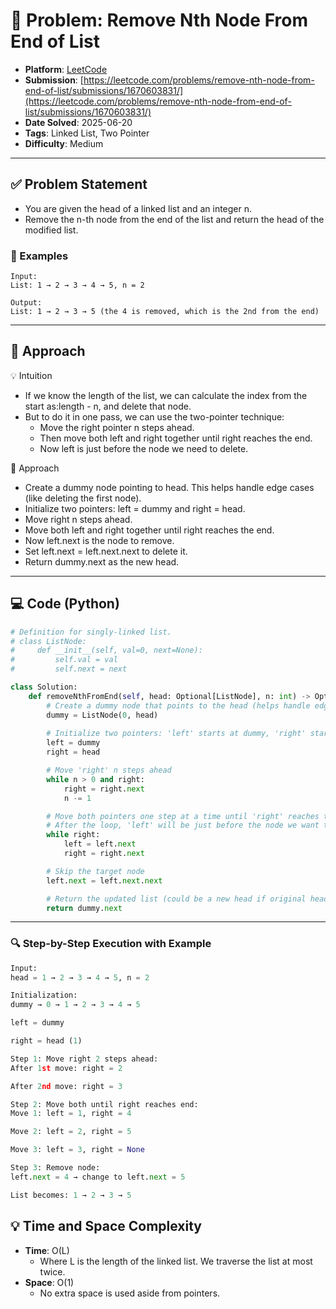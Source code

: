 # 🧲 Problem: Remove Nth Node From End of List

- **Platform**: [LeetCode](https://leetcode.com/problems/remove-nth-node-from-end-of-list/description/)
- **Submission**: [https://leetcode.com/problems/remove-nth-node-from-end-of-list/submissions/1670603831/](https://leetcode.com/problems/remove-nth-node-from-end-of-list/submissions/1670603831/)
- **Date Solved**: 2025-06-20
- **Tags**: Linked List, Two Pointer
- **Difficulty**: Medium

---

## ✅ Problem Statement
- You are given the head of a linked list and an integer n.
- Remove the n-th node from the end of the list and return the head of the modified list.

### 📌 Examples
```
Input:
List: 1 → 2 → 3 → 4 → 5, n = 2

Output:
List: 1 → 2 → 3 → 5 (the 4 is removed, which is the 2nd from the end)

```
---

## 🚀 Approach
💡 Intuition
- If we know the length of the list, we can calculate the index from the start as:length - n, and delete that node.
- But to do it in one pass, we can use the two-pointer technique:
     - Move the right pointer n steps ahead.
     - Then move both left and right together until right reaches the end.
     - Now left is just before the node we need to delete.

👣 Approach
- Create a dummy node pointing to head. This helps handle edge cases (like deleting the first node).
- Initialize two pointers: left = dummy and right = head.
- Move right n steps ahead.
- Move both left and right together until right reaches the end.
- Now left.next is the node to remove.
- Set left.next = left.next.next to delete it.
- Return dummy.next as the new head.
---

## 💻 Code (Python)

```python
# Definition for singly-linked list.
# class ListNode:
#     def __init__(self, val=0, next=None):
#         self.val = val
#         self.next = next

class Solution:
    def removeNthFromEnd(self, head: Optional[ListNode], n: int) -> Optional[ListNode]:
        # Create a dummy node that points to the head (helps handle edge cases like removing the head)
        dummy = ListNode(0, head)
        
        # Initialize two pointers: 'left' starts at dummy, 'right' starts at head
        left = dummy
        right = head

        # Move 'right' n steps ahead
        while n > 0 and right:
            right = right.next
            n -= 1

        # Move both pointers one step at a time until 'right' reaches the end
        # After the loop, 'left' will be just before the node we want to remove
        while right:
            left = left.next
            right = right.next

        # Skip the target node
        left.next = left.next.next

        # Return the updated list (could be a new head if original head was removed)
        return dummy.next

```

---
### 🔍 Step-by-Step Execution with Example
```python
Input:
head = 1 → 2 → 3 → 4 → 5, n = 2

Initialization:
dummy → 0 → 1 → 2 → 3 → 4 → 5

left = dummy

right = head (1)

Step 1: Move right 2 steps ahead:
After 1st move: right = 2

After 2nd move: right = 3

Step 2: Move both until right reaches end:
Move 1: left = 1, right = 4

Move 2: left = 2, right = 5

Move 3: left = 3, right = None

Step 3: Remove node:
left.next = 4 → change to left.next = 5

List becomes: 1 → 2 → 3 → 5

```

## 💡 Time and Space Complexity
- **Time**: O(L)
    - Where L is the length of the linked list. We traverse the list at most twice.
- **Space**: O(1)
    - No extra space is used aside from pointers.
